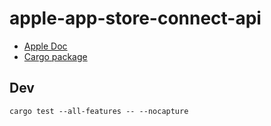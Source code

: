 # apple-app-store-connect-api

* [Apple Doc](https://developer.apple.com/documentation/appstoreconnectapi)
* [Cargo package](https://crates.io/crates/apple-app-store-connect-api)

## Dev

```
cargo test --all-features -- --nocapture
```
